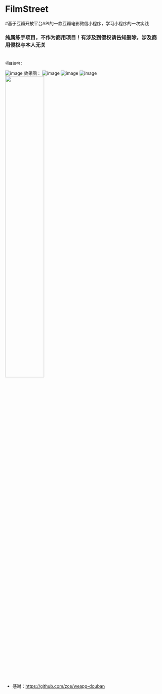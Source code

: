 # FilmStreet
#基于豆瓣开放平台API的一款豆瓣电影微信小程序，学习小程序的一次实践
### 纯属练手项目，不作为商用项目！有涉及到侵权请告知删除，涉及商用侵权与本人无关
#
```
项目结构：
```
![image](https://github.com/YouriZhang/imagefolder/blob/master/wx-project.png)
效果图：
![image](https://github.com/YouriZhang/imagefolder/blob/master/a1.png)
![image](https://github.com/YouriZhang/imagefolder/blob/master/a2.png)
![image](https://github.com/YouriZhang/imagefolder/blob/master/a3.png)
<img src="https://github.com/YouriZhang/imagefolder/blob/master/a1.png" width="50%" hegiht="50%" align=center />
* 感谢：https://github.com/zce/weapp-douban
